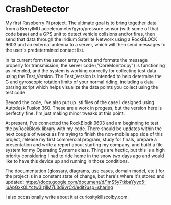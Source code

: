 # CrashDetector
My first Raspberry Pi project. The ultimate goal is to bring together data from a BerryIMU accelerometer/gyro/pressure sensor 
(with some of that code base) and a GPS unit to detect vehicle collsions and/or fires, then send that data through the Iridium 
Satellite Network using a RockBLOCK 9603 and an external antenna to a server, which will then send messages to the user's 
predetermined contact list. 

In its current form the sensor array works and formats the message properly for transmission, the server code ("CoreMonitor.py") is functioning as intended, and the system is working correctly for collecting test data using the Test_Version. The Test_Version is intended to help determine the G and gyroscopic rotation limits of your normal riding, including a data parsing script which helps visualize the data points you collect using the test code.

Beyond the code, I've also put up .stl files of the case I designed using Autodesk Fusion 360. These are a work in progess, but the version here is perfectly fine. I'm just making minor tweaks at this point.

At present, I've connected the RockBlodk 9603 and am beginning to test the pyRockBlock library with my code. There should be updates within the next couple of weeks as I'm trying to finish the non-mobile app side of this project, release my first commercial program, study for finals, prepare a presentation and write a report about starting my company, and build a file system for my Operating Systems class. Things are hectic, but this is a high priority considering I had to ride home in the snow two days ago and would like to have this device up and running in those conditions.

The documentation (glossary, diagrams, use cases, domain model, etc.) for the project is in a constant state of change, 
but here's where it's stored and updated: 
https://docs.google.com/document/d/1mS5y7tkbaYyyo5-iuApGxk0LYctw3lzjlM7L3d9vrC4/edit?usp=sharing       

I also occasionally write about it at curiositykillscolby.com.
